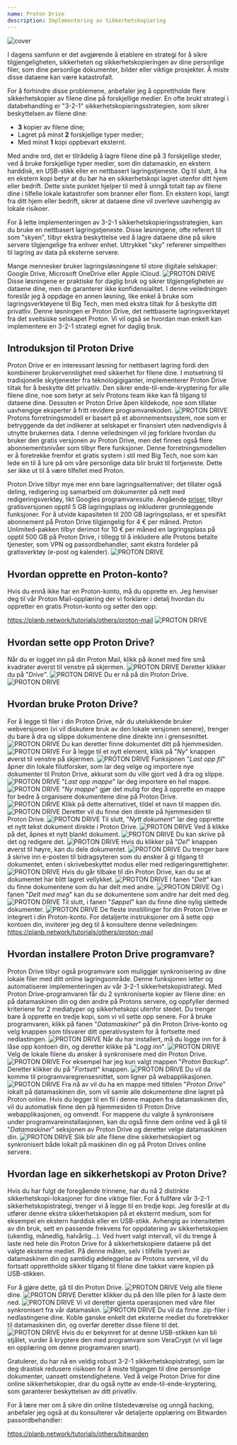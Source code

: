```yaml
---
name: Proton Drive
description: Implementering av Sikkerhetskopiering
---
```

![cover](assets/cover.webp)

I dagens samfunn er det avgjørende å etablere en strategi for å sikre tilgjengeligheten, sikkerheten og sikkerhetskopieringen av dine personlige filer, som dine personlige dokumenter, bilder eller viktige prosjekter. Å miste disse dataene kan være katastrofalt.

For å forhindre disse problemene, anbefaler jeg å opprettholde flere sikkerhetskopier av filene dine på forskjellige medier. En ofte brukt strategi i databehandling er "3-2-1" sikkerhetskopieringsstrategien, som sikrer beskyttelsen av filene dine:
- **3** kopier av filene dine;
- Lagret på minst **2** forskjellige typer medier;
- Med minst **1** kopi oppbevart eksternt.

Med andre ord, det er tilrådelig å lagre filene dine på 3 forskjellige steder, ved å bruke forskjellige typer medier, som din datamaskin, en ekstern harddisk, en USB-stikk eller en nettbasert lagringstjeneste. Og til slutt, å ha en ekstern kopi betyr at du bør ha en sikkerhetskopi lagret utenfor ditt hjem eller bedrift. Dette siste punktet hjelper til med å unngå totalt tap av filene dine i tilfelle lokale katastrofer som branner eller flom. En ekstern kopi, langt fra ditt hjem eller bedrift, sikrer at dataene dine vil overleve uavhengig av lokale risikoer.

For å lette implementeringen av 3-2-1 sikkerhetskopieringsstrategien, kan du bruke en nettbasert lagringstjeneste. Disse løsningene, ofte referert til som "skyen", tilbyr ekstra beskyttelse ved å lagre dataene dine på sikre servere tilgjengelige fra enhver enhet. Uttrykket "sky" refererer simpelthen til lagring av data på eksterne servere.

Mange mennesker bruker lagringsløsningene til store digitale selskaper: Google Drive, Microsoft OneDrive eller Apple iCloud.
![PROTON DRIVE](assets/notext/01.webp)
Disse løsningene er praktiske for daglig bruk og sikrer tilgjengeligheten av dataene dine, men de garanterer ikke konfidensialitet. I denne veiledningen foreslår jeg å oppdage en annen løsning, like enkel å bruke som lagringsverktøyene til Big Tech, men med ekstra tiltak for å beskytte ditt privatliv. Denne løsningen er Proton Drive, det nettbaserte lagringsverktøyet fra det sveitsiske selskapet Proton. Vi vil også se hvordan man enkelt kan implementere en 3-2-1 strategi egnet for daglig bruk.

## Introduksjon til Proton Drive
Proton Drive er en interessant løsning for nettbasert lagring fordi den kombinerer brukervennlighet med sikkerhet for filene dine. I motsetning til tradisjonelle skytjenester fra teknologigiganter, implementerer Proton Drive tiltak for å beskytte ditt privatliv. Den sikrer ende-til-ende-kryptering for alle filene dine, noe som betyr at selv Protons team ikke kan få tilgang til dataene dine. Dessuten er Proton Drive åpen kildekode, noe som tillater uavhengige eksperter å fritt revidere programvarekoden.
![PROTON DRIVE](assets/notext/02.webp)
Protons forretningsmodell er basert på et abonnementssystem, noe som er betryggende da det indikerer at selskapet er finansiert uten nødvendigvis å utnytte brukernes data. I denne veiledningen vil jeg forklare hvordan du bruker den gratis versjonen av Proton Drive, men det finnes også flere abonnementsnivåer som tilbyr flere funksjoner. Denne forretningsmodellen er å foretrekke fremfor et gratis system i stil med Big Tech, noe som kan lede en til å lure på om våre personlige data blir brukt til fortjeneste. Dette ser ikke ut til å være tilfellet med Proton.

Proton Drive tilbyr mye mer enn bare lagringsalternativer; det tillater også deling, redigering og samarbeid om dokumenter på nett med redigeringsverktøy, likt Googles programvaresuite.
Angående [priser](https://proton.me/pricing), tilbyr gratisversjonen opptil 5 GB lagringsplass og inkluderer grunnleggende funksjoner. For å utvide kapasiteten til 200 GB lagringsplass, er et spesifikt abonnement på Proton Drive tilgjengelig for 4 € per måned. Proton Unlimited-pakken tilbyr derimot for 10 € per måned en lagringsplass på opptil 500 GB på Proton Drive, i tillegg til å inkludere alle Protons betalte tjenester, som VPN og passordbehandler, samt ekstra fordeler på gratisverktøy (e-post og kalender). ![PROTON DRIVE](assets/notext/03.webp)
## Hvordan opprette en Proton-konto?

Hvis du ennå ikke har en Proton-konto, må du opprette en. Jeg henviser deg til vår Proton Mail-opplæring der vi forklarer i detalj hvordan du oppretter en gratis Proton-konto og setter den opp:

https://planb.network/tutorials/others/proton-mail
![PROTON DRIVE](assets/notext/04.webp)
## Hvordan sette opp Proton Drive?

Når du er logget inn på din Proton Mail, klikk på ikonet med fire små kvadrater øverst til venstre på skjermen.
![PROTON DRIVE](assets/notext/05.webp)
Deretter klikker du på "*Drive*".
![PROTON DRIVE](assets/notext/06.webp)
Du er nå på din Proton Drive.
![PROTON DRIVE](assets/notext/07.webp)
## Hvordan bruke Proton Drive?
For å legge til filer i din Proton Drive, når du utelukkende bruker webversjonen (vi vil diskutere bruk av den lokale versjonen senere), trenger du bare å dra og slippe dokumentene dine direkte inn i grensesnittet. ![PROTON DRIVE](assets/notext/08.webp) Du kan deretter finne dokumentet ditt på hjemmesiden. ![PROTON DRIVE](assets/notext/09.webp) For å legge til et nytt element, klikk på "*Ny*" knappen øverst til venstre på skjermen. ![PROTON DRIVE](assets/notext/10.webp) Funksjonen "*Last opp fil*" åpner din lokale filutforsker, som lar deg velge og importere nye dokumenter til Proton Drive, akkurat som du ville gjort ved å dra og slippe. ![PROTON DRIVE](assets/notext/11.webp) "*Last opp mappe*" lar deg importere en hel mappe. ![PROTON DRIVE](assets/notext/12.webp) "*Ny mappe*" gjør det mulig for deg å opprette en mappe for bedre å organisere dokumentene dine på Proton Drive. ![PROTON DRIVE](assets/notext/13.webp) Klikk på dette alternativet, tildel et navn til mappen din. ![PROTON DRIVE](assets/notext/14.webp) Deretter vil du finne den direkte på hjemmesiden til Proton Drive. ![PROTON DRIVE](assets/notext/15.webp) Til slutt, "*Nytt dokument*" lar deg opprette et nytt tekst dokument direkte i Proton Drive. ![PROTON DRIVE](assets/notext/16.webp) Ved å klikke på det, åpnes et nytt blankt dokument. ![PROTON DRIVE](assets/notext/17.webp) Du kan skrive på det og redigere det. ![PROTON DRIVE](assets/notext/18.webp) Hvis du klikker på "*Del*" knappen øverst til høyre, kan du dele dokumentet. ![PROTON DRIVE](assets/notext/19.webp) Du trenger bare å skrive inn e-posten til bidragsyteren som du ønsker å gi tilgang til dokumentet, enten i skrivebeskyttet modus eller med redigeringsrettigheter. ![PROTON DRIVE](assets/notext/20.webp) Hvis du går tilbake til din Proton Drive, kan du se at dokumentet har blitt lagret vellykket. ![PROTON DRIVE](assets/notext/21.webp) I fanen "*Delt*" kan du finne dokumentene som du har delt med andre. ![PROTON DRIVE](assets/notext/22.webp) Og i fanen "*Delt med meg*" kan du se dokumentene som andre har delt med deg. ![PROTON DRIVE](assets/notext/23.webp) Til slutt, i fanen "*Søppel*" kan du finne dine nylig slettede dokumenter. ![PROTON DRIVE](assets/notext/24.webp) De fleste innstillinger for din Proton Drive er integrert i din Proton-konto. For detaljerte instruksjoner om å sette opp kontoen din, inviterer jeg deg til å konsultere denne veiledningen:
https://planb.network/tutorials/others/proton-mail

## Hvordan installere Proton Drive programvare?
Proton Drive tilbyr også programvare som muliggjør synkronisering av dine lokale filer med ditt online lagringsområde. Denne funksjonen letter og automatiserer implementeringen av vår 3-2-1 sikkerhetskopistrategi. Med Proton Drive-programvaren får du 2 synkroniserte kopier av filene dine: en på datamaskinen din og den andre på Protons servere, og oppfyller dermed kriteriene for 2 mediatyper og sikkerhetskopi utenfor stedet. Du trenger bare å opprette en tredje kopi, som vi vil sette opp senere.
For å bruke programvaren, klikk på fanen "*Datamaskiner*" på din Proton Drive-konto og velg knappen som tilsvarer ditt operativsystem for å fortsette med nedlastingen.
![PROTON DRIVE](assets/notext/25.webp) Når du har installert, må du logge inn for å låse opp kontoen din, og deretter klikke på "*Logg inn*".
![PROTON DRIVE](assets/notext/26.webp)
Velg de lokale filene du ønsker å synkronisere med din Proton Drive.
![PROTON DRIVE](assets/notext/27.webp)
For eksempel har jeg kun valgt mappen "*Proton Backup*". Deretter klikker du på "*Fortsett*" knappen.
![PROTON DRIVE](assets/notext/28.webp)
Du vil da komme til programvaregrensesnittet, som ligner på webapplikasjonen.
![PROTON DRIVE](assets/notext/29.webp)
Fra nå av vil du ha en mappe med tittelen "*Proton Drive*" lokalt på datamaskinen din, som vil samle alle dokumentene dine lagret på Proton online. Hvis du legger til en fil i denne mappen fra datamaskinen din, vil du automatisk finne den på hjemmesiden til Proton Drive webapplikasjonen, og omvendt. For mappene du valgte å synkronisere under programvareinstallasjonen, kan du også finne dem online ved å gå til "*Datamaskiner*" seksjonen av Proton Drive og deretter velge datamaskinen din.
![PROTON DRIVE](assets/notext/30.webp)
Slik blir alle filene dine sikkerhetskopiert og synkronisert både lokalt på maskinen din og på Proton Drives online servere.

## Hvordan lage en sikkerhetskopi av Proton Drive?

Hvis du har fulgt de foregående trinnene, har du nå 2 distinkte sikkerhetskopi-lokasjoner for dine viktige filer. For å fullføre vår 3-2-1 sikkerhetskopistrategi, trenger vi å legge til en tredje kopi.
Jeg foreslår at du utfører denne ekstra sikkerhetskopien på et eksternt medium, som for eksempel en ekstern harddisk eller en USB-stikk. Avhengig av intensiteten av din bruk, sett en passende frekvens for oppdatering av sikkerhetskopien (ukentlig, månedlig, halvårlig...). Ved hvert valgt intervall, vil du trenge å laste ned hele din Proton Drive for å sikkerhetskopiere dataene på det valgte eksterne mediet. På denne måten, selv i tilfelle tyveri av datamaskinen din og samtidig ødeleggelse av Protons servere, vil du fortsatt opprettholde sikker tilgang til filene dine takket være kopien på USB-stikken.

For å gjøre dette, gå til din Proton Drive.
![PROTON DRIVE](assets/notext/31.webp)
Velg alle filene dine.
![PROTON DRIVE](assets/notext/32.webp)
Deretter klikker du på den lille pilen for å laste dem ned.
![PROTON DRIVE](assets/notext/33.webp)
Vi vil deretter gjenta operasjonen med våre filer synkronisert fra vår datamaskin.
![PROTON DRIVE](assets/notext/34.webp)
Du vil da finne .zip-filer i nedlastingene dine. Koble ganske enkelt det eksterne mediet du foretrekker til datamaskinen din, og overfør deretter disse filene til det.
![PROTON DRIVE](assets/notext/35.webp)
Hvis du er bekymret for at denne USB-stikken kan bli stjålet, vurder å kryptere den med programvare som VeraCrypt (vi vil lage en opplæring om denne programvaren snart).

Gratulerer, du har nå en veldig robust 3-2-1 sikkerhetskopistrategi, som lar deg drastisk redusere risikoen for å miste tilgangen til dine personlige dokumenter, uansett omstendighetene. Ved å velge Proton Drive for dine online sikkerhetskopier, drar du også nytte av ende-til-ende-kryptering, som garanterer beskyttelsen av ditt privatliv.

For å lære mer om å sikre din online tilstedeværelse og unngå hacking, anbefaler jeg også at du konsulterer vår detaljerte opplæring om Bitwarden passordbehandler:

https://planb.network/tutorials/others/bitwarden